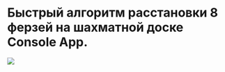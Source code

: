 # Быстрый алгоритм расстановки 8 ферзей на шахматной доске Console App.

![](https://github.com/SurenKhachatryan/Fast-algorithm-of-arrangement-of-8-queens-on-a-chessboard/blob/master/Gif.gif)
